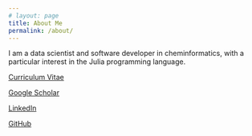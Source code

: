 ```yaml
---
# layout: page
title: About Me
permalink: /about/
---
```


I am a data scientist and software developer in cheminformatics, with a particular interest in the Julia programming language.

[Curriculum Vitae][CV]

[Google Scholar][scholar]

[LinkedIn][linkedin]

[GitHub][github]

[CV]: https://eahenle.github.io/CV_20240701.pdf
[scholar]: https://scholar.google.com/citations?user=s8a0NmYAAAAJ&hl=en
[linkedin]: https://linkedin.com/adrian-henle
[github]: https://github.com/eahenle
